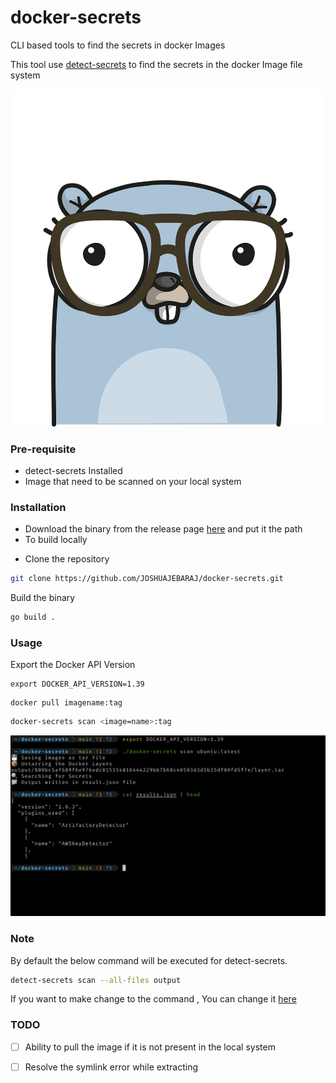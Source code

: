 # docker-secrets
CLI based tools to find the secrets in docker Images

This tool use  [detect-secrets](https://github.com/ibm/detect-secrets) to find the secrets in the docker Image file system

![](./static/logo.png)

### Pre-requisite

- detect-secrets Installed
- Image that need to be scanned on your local system

### Installation

- Download the binary from the release page [here](https://github.com/JOSHUAJEBARAJ/docker-secrets/releases/tag/v1.0)  and put it the path
- To build locally 

* Clone the repository
```bash 
git clone https://github.com/JOSHUAJEBARAJ/docker-secrets.git
```

Build the binary

```bash
go build .
```

### Usage

Export the Docker API Version

```
export DOCKER_API_VERSION=1.39
```

```
docker pull imagename:tag
```

```bash
docker-secrets scan <image=name>:tag
```

![](./static/2021-11-12-13-17-16.png)

### Note 

By default the below command will be executed for detect-secrets.

```bash
detect-secrets scan --all-files output
```
If you want to make change to the command , You can change it [here](https://github.com/JOSHUAJEBARAJ/docker-secrets.git)
### TODO

- [ ] Ability to pull the image if it is not present in the local system
- [ ] Resolve the symlink error while extracting 

